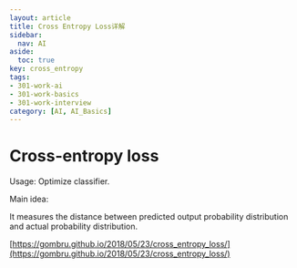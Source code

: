 ```yaml
---
layout: article
title: Cross Entropy Loss详解
sidebar:
  nav: AI
aside:
  toc: true
key: cross_entropy
tags:
- 301-work-ai
- 301-work-basics
- 301-work-interview
category: [AI, AI_Basics]
---
```

# Cross-entropy loss

Usage: Optimize classifier.

Main idea:

It measures the distance between predicted output probability distribution and actual probability distribution. 

[https://gombru.github.io/2018/05/23/cross_entropy_loss/](https://gombru.github.io/2018/05/23/cross_entropy_loss/)